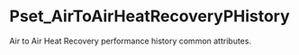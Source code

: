 # Pset_AirToAirHeatRecoveryPHistory

Air to Air Heat Recovery performance history common attributes.
